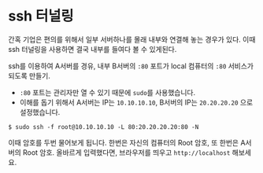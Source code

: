# ssh 터널링

간혹 기업은 편의를 위해서 일부 서버하나를 몰래 내부와 연결해 놓는 경우가 있다.
이때 ssh 터널링을 사용하면 결국 내부를 들여다 볼 수 있게된다.

ssh를 이용하여 A서버를 경유, 내부 B서버의 `:80` 포트가 local 컴퓨터의 `:80` 서비스가 되도록 만들기.
- `:80` 포트는 관리자만 열 수 있기 때문에 `sudo`를 사용했습니다.
- 이해를 돕기 위해서 A서버는 IP는 `10.10.10.10`, B서버의 IP는 `20.20.20.20` 으로 설정했습니다.
```
$ sudo ssh -f root@10.10.10.10 -L 80:20.20.20.20:80 -N
```

이때 암호를 두번 물어보게 됩니다. 한번은 자신의 컴퓨터의 Root 암호, 또 한번은 A서버의 Root 암호.
올바르게 입력했다면, 브라우저를 띄우고 `http://localhost` 해보세요.
